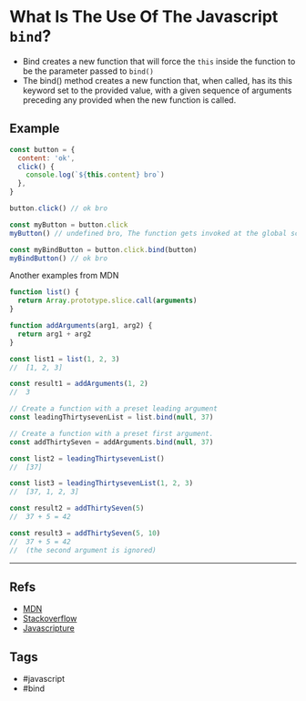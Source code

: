 # What Is The Use Of The Javascript `bind`?

- Bind creates a new function that will force the `this` inside the function to be the parameter passed to `bind()`
- The bind() method creates a new function that, when called, has its this keyword set to the provided value, with a given sequence of arguments preceding any provided when the new function is called.

## Example

```javascript
const button = {
  content: 'ok',
  click() {
    console.log(`${this.content} bro`)
  },
}

button.click() // ok bro

const myButton = button.click
myButton() // undefined bro, The function gets invoked at the global scope or global `this`

const myBindButton = button.click.bind(button)
myBindButton() // ok bro
```

Another examples from MDN

```javascript
function list() {
  return Array.prototype.slice.call(arguments)
}

function addArguments(arg1, arg2) {
  return arg1 + arg2
}

const list1 = list(1, 2, 3)
//  [1, 2, 3]

const result1 = addArguments(1, 2)
//  3

// Create a function with a preset leading argument
const leadingThirtysevenList = list.bind(null, 37)

// Create a function with a preset first argument.
const addThirtySeven = addArguments.bind(null, 37)

const list2 = leadingThirtysevenList()
//  [37]

const list3 = leadingThirtysevenList(1, 2, 3)
//  [37, 1, 2, 3]

const result2 = addThirtySeven(5)
//  37 + 5 = 42

const result3 = addThirtySeven(5, 10)
//  37 + 5 = 42
//  (the second argument is ignored)
```

---

## Refs

- [MDN](https://developer.mozilla.org/en-US/docs/Web/JavaScript/Reference/Global_Objects/Function/bind)
- [Stackoverflow](https://stackoverflow.com/questions/2236747/what-is-the-use-of-the-javascript-bind-method)
- [Javascripture](https://www.javascripture.com/Function#bind)

## Tags

- #javascript
- #bind
